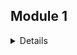 ## Module 1
<details>
* Create a simple pipeline for automating work with a machine learning model.
* Different stages of the machine learning pipeline are described in different Python scripts, which are then connected into a unified sequence of actions using a Bash script.
* All files should be placed in the "lab1" subdirectory of the root directory.
Stages:

1. Create a Python script (data_creation.py) that generates various datasets describing a certain process (e.g., daily temperature changes). There should be several datasets, and some of them can include anomalies or noise. Some of the datasets should be saved in the "train" folder, and another part in the "test" folder. One way to complete this stage is by downloading a dataset from the network and splitting it into a test and training set. Please note that the file must be accessible, and the download methods should be available in Ubuntu or can be installed via pip in the pipeline.sh file.
2. Create a Python script (data_preprocessing.py) that performs data preprocessing, for example, using sklearn.preprocessing.StandardScaler. Transformations are applied to both the test and training datasets.
3. Create a Python script (model_preparation.py) that creates and trains a machine learning model on the constructed data from the "train" folder. You can use pickle to save the model to a file (see example).
4 .Create a Python script (model_testing.py) to test the machine learning model on the constructed data from the "test" folder.
Write a Bash script (pipeline.sh) that sequentially runs all Python scripts. If necessary, make the script more complex. As a result of running the script, one line with the metric evaluation on your model is printed to the standard output, for example:
```shell
Model test accuracy is: 0.876
```
</details>
